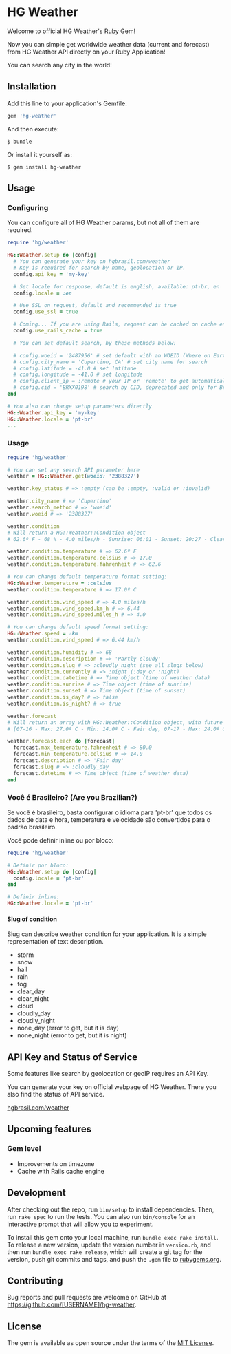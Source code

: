 # HG Weather

Welcome to official HG Weather's Ruby Gem!

Now you can simple get worldwide weather data (current and forecast) from HG Weather API directly on your Ruby Application!

You can search any city in the world!

## Installation

Add this line to your application's Gemfile:

```ruby
gem 'hg-weather'
```

And then execute:

    $ bundle

Or install it yourself as:

    $ gem install hg-weather

## Usage

### Configuring

You can configure all of HG Weather params, but not all of them are required.

```ruby
require 'hg/weather'

HG::Weather.setup do |config|
  # You can generate your key on hgbrasil.com/weather
  # Key is required for search by name, geolocation or IP.
  config.api_key = 'my-key'

  # Set locale for response, default is english, available: pt-br, en
  config.locale = :en

  # Use SSL on request, default and recommended is true
  config.use_ssl = true

  # Coming... If you are using Rails, request can be cached on cache engine
  config.use_rails_cache = true

  # You can set default search, by these methods below:

  # config.woeid = '2487956' # set default with an WOEID (Where on Earth ID)
  # config.city_name = 'Cupertino, CA' # set city name for search
  # config.latitude = -41.0 # set latitude
  # config.longitude = -41.0 # set longitude
  # config.client_ip = :remote # your IP or 'remote' to get automatically
  # config.cid = 'BRXX0198' # search by CID, deprecated and only for Brazil
end

# You also can change setup parameters directly
HG::Weather.api_key = 'my-key'
HG::Weather.locale = 'pt-br'
...
```

### Usage
```ruby
require 'hg/weather'

# You can set any search API parameter here
weather = HG::Weather.get(woeid: '2388327')

weather.key_status # => :empty (can be :empty, :valid or :invalid)

weather.city_name # => 'Cupertino'
weather.search_method # => 'woeid'
weather.woeid # => '2388327'

weather.condition
# Will return a HG::Weather::Condition object
# 62.6º F - 68 % - 4.0 miles/h - Sunrise: 06:01 - Sunset: 20:27 - Clear night

weather.condition.temperature # => 62.6º F
weather.condition.temperature.celsius # => 17.0
weather.condition.temperature.fahrenheit # => 62.6

# You can change default temperature format setting:
HG::Weather.temperature = :celsius
weather.condition.temperature # => 17.0º C

weather.condition.wind_speed # => 4.0 miles/h
weather.condition.wind_speed.km_h # => 6.44
weather.condition.wind_speed.miles_h # => 4.0

# You can change default speed format setting:
HG::Weather.speed = :km
weather.condition.wind_speed # => 6.44 km/h

weather.condition.humidity # => 68
weather.condition.description # => 'Partly cloudy'
weather.condition.slug # => :cloudly_night (see all slugs below)
weather.condition.currently # => :night (:day or :night)
weather.condition.datetime # => Time object (time of weather data)
weather.condition.sunrise # => Time object (time of sunrise)
weather.condition.sunset # => Time object (time of sunset)
weather.condition.is_day? # => false
weather.condition.is_night? # => true

weather.forecast
# Will return an array with HG::Weather::Condition object, with future weather conditions
# [07-16 - Max: 27.0º C - Min: 14.0º C - Fair day, 07-17 - Max: 24.0º C - M...

weather.forecast.each do |forecast|
  forecast.max_temperature.fahrenheit # => 80.0
  forecast.min_temperature.celsius # => 14.0
  forecast.description # => 'Fair day'
  forecast.slug # => :cloudly_day
  forecast.datetime # => Time object (time of weather data)
end

```

### Você é Brasileiro? (Are you Brazilian?)

Se você é brasileiro, basta configurar o idioma para 'pt-br' que todos os dados de data e hora, temperatura e velocidade são convertidos para o padrão brasileiro.

Você pode definir inline ou por bloco:

```ruby
require 'hg/weather'

# Definir por bloco:
HG::Weather.setup do |config|
  config.locale = 'pt-br'
end

# Definir inline:
HG::Weather.locale = 'pt-br'

```

#### Slug of condition

Slug can describe weather condition for your application. It is a simple representation of text description.

- storm
- snow
- hail
- rain
- fog
- clear_day
- clear_night
- cloud
- cloudly_day
- cloudly_night
- none_day (error to get, but it is day)
- none_night (error to get, but it is night)

## API Key and Status of Service

Some features like search by geolocation or geoIP requires an API Key.

You can generate your key on official webpage of HG Weather.
There you also find the status of API service.

[hgbrasil.com/weather](http://hgbrasil.com/status/weather/#chaves-de-api)

## Upcoming features

### Gem level

- Improvements on timezone
- Cache with Rails cache engine

## Development

After checking out the repo, run `bin/setup` to install dependencies. Then, run `rake spec` to run the tests. You can also run `bin/console` for an interactive prompt that will allow you to experiment.

To install this gem onto your local machine, run `bundle exec rake install`. To release a new version, update the version number in `version.rb`, and then run `bundle exec rake release`, which will create a git tag for the version, push git commits and tags, and push the `.gem` file to [rubygems.org](https://rubygems.org).

## Contributing

Bug reports and pull requests are welcome on GitHub at https://github.com/[USERNAME]/hg-weather.


## License

The gem is available as open source under the terms of the [MIT License](http://opensource.org/licenses/MIT).
